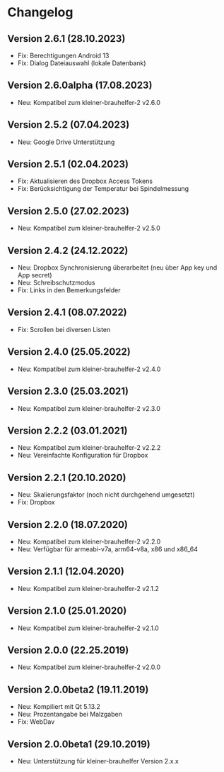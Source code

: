 # Changelog

## Version 2.6.1 (28.10.2023)
- Fix: Berechtigungen Android 13
- Fix: Dialog Dateiauswahl (lokale Datenbank)

## Version 2.6.0alpha (17.08.2023)
- Neu: Kompatibel zum kleiner-brauhelfer-2 v2.6.0

## Version 2.5.2 (07.04.2023)
- Neu: Google Drive Unterstützung

## Version 2.5.1 (02.04.2023)
- Fix: Aktualisieren des Dropbox Access Tokens
- Fix: Berücksichtigung der Temperatur bei Spindelmessung

## Version 2.5.0 (27.02.2023)
- Neu: Kompatibel zum kleiner-brauhelfer-2 v2.5.0

## Version 2.4.2 (24.12.2022)
- Neu: Dropbox Synchronisierung überarbeitet (neu über App key und App secret)
- Neu: Schreibschutzmodus
- Fix: Links in den Bemerkungsfelder

## Version 2.4.1 (08.07.2022)
- Fix: Scrollen bei diversen Listen

## Version 2.4.0 (25.05.2022)
- Neu: Kompatibel zum kleiner-brauhelfer-2 v2.4.0

## Version 2.3.0 (25.03.2021)
- Neu: Kompatibel zum kleiner-brauhelfer-2 v2.3.0

## Version 2.2.2 (03.01.2021)
- Neu: Kompatibel zum kleiner-brauhelfer-2 v2.2.2
- Neu: Vereinfachte Konfiguration für Dropbox

## Version 2.2.1 (20.10.2020)
- Neu: Skalierungsfaktor (noch nicht durchgehend umgesetzt)
- Fix: Dropbox

## Version 2.2.0 (18.07.2020)
- Neu: Kompatibel zum kleiner-brauhelfer-2 v2.2.0
- Neu: Verfügbar für armeabi-v7a, arm64-v8a, x86 und x86_64

## Version 2.1.1 (12.04.2020)
- Neu: Kompatibel zum kleiner-brauhelfer-2 v2.1.2

## Version 2.1.0 (25.01.2020)
- Neu: Kompatibel zum kleiner-brauhelfer-2 v2.1.0

## Version 2.0.0 (22.25.2019)
- Neu: Kompatibel zum kleiner-brauhelfer-2 v2.0.0

## Version 2.0.0beta2 (19.11.2019)
- Neu: Kompiliert mit Qt 5.13.2
- Neu: Prozentangabe bei Malzgaben
- Fix: WebDav

## Version 2.0.0beta1 (29.10.2019)
- Neu: Unterstützung für kleiner-brauhelfer Version 2.x.x
